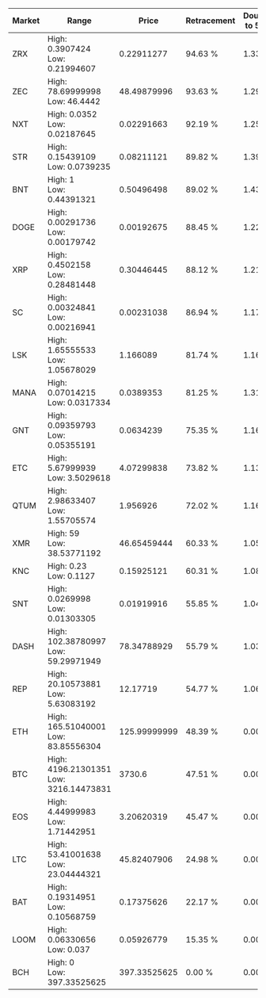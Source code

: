 | Market | Range | Price| Retracement | Doubles to 50% |
| --- | --- | --- | --- | --- |
| ZRX | High: 0.3907424<br />Low: 0.21994607 | 0.22911277 | 94.63 % | 1.33 |
| ZEC | High: 78.69999998<br />Low: 46.4442 | 48.49879996 | 93.63 % | 1.29 |
| NXT | High: 0.0352<br />Low: 0.02187645 | 0.02291663 | 92.19 % | 1.25 |
| STR | High: 0.15439109<br />Low: 0.0739235 | 0.08211121 | 89.82 % | 1.39 |
| BNT | High: 1<br />Low: 0.44391321 | 0.50496498 | 89.02 % | 1.43 |
| DOGE | High: 0.00291736<br />Low: 0.00179742 | 0.00192675 | 88.45 % | 1.22 |
| XRP | High: 0.4502158<br />Low: 0.28481448 | 0.30446445 | 88.12 % | 1.21 |
| SC | High: 0.00324841<br />Low: 0.00216941 | 0.00231038 | 86.94 % | 1.17 |
| LSK | High: 1.65555533<br />Low: 1.05678029 | 1.166089 | 81.74 % | 1.16 |
| MANA | High: 0.07014215<br />Low: 0.0317334 | 0.0389353 | 81.25 % | 1.31 |
| GNT | High: 0.09359793<br />Low: 0.05355191 | 0.0634239 | 75.35 % | 1.16 |
| ETC | High: 5.67999939<br />Low: 3.5029618 | 4.07299838 | 73.82 % | 1.13 |
| QTUM | High: 2.98633407<br />Low: 1.55705574 | 1.956926 | 72.02 % | 1.16 |
| XMR | High: 59<br />Low: 38.53771192 | 46.65459444 | 60.33 % | 1.05 |
| KNC | High: 0.23<br />Low: 0.1127 | 0.15925121 | 60.31 % | 1.08 |
| SNT | High: 0.0269998<br />Low: 0.01303305 | 0.01919916 | 55.85 % | 1.04 |
| DASH | High: 102.38780997<br />Low: 59.29971949 | 78.34788929 | 55.79 % | 1.03 |
| REP | High: 20.10573881<br />Low: 5.63083192 | 12.17719 | 54.77 % | 1.06 |
| ETH | High: 165.51040001<br />Low: 83.85556304 | 125.99999999 | 48.39 % | 0.00 |
| BTC | High: 4196.21301351<br />Low: 3216.14473831 | 3730.6 | 47.51 % | 0.00 |
| EOS | High: 4.44999983<br />Low: 1.71442951 | 3.20620319 | 45.47 % | 0.00 |
| LTC | High: 53.41001638<br />Low: 23.04444321 | 45.82407906 | 24.98 % | 0.00 |
| BAT | High: 0.19314951<br />Low: 0.10568759 | 0.17375626 | 22.17 % | 0.00 |
| LOOM | High: 0.06330656<br />Low: 0.037 | 0.05926779 | 15.35 % | 0.00 |
| BCH | High: 0<br />Low: 397.33525625 | 397.33525625 | 0.00 % | 0.00 |
